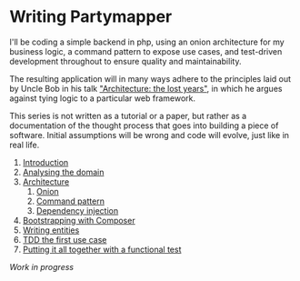# Writing Partymapper

I'll be coding a simple backend in php, using an onion architecture for my business logic, a command pattern to expose use cases, and test-driven development throughout to ensure quality and maintainability. 

The resulting application will in many ways adhere to the principles laid out by Uncle Bob in his talk ["Architecture: the lost years"](https://www.youtube.com/watch?v=WpkDN78P884), in which he argues against tying logic to a particular web framework.

This series is not written as a tutorial or a paper, but rather as a documentation of the thought process that goes into building a piece of software. Initial assumptions will be wrong and code will evolve, just like in real life.

1. [Introduction](./docs/introduction.md)
2. [Analysing the domain](./docs/domain.md)
3. [Architecture](./docs/architecture_onion.md)
    1. [Onion](./docs/architecture_onion.md)
    2. [Command pattern](./docs/architecture_command_pattern.md)
    3. [Dependency injection](./docs/architecture_dependency_injection.md)
4. [Bootstrapping with Composer](./docs/bootstrapping.md)
5. [Writing entities](./docs/entities.md)
6. [TDD the first use case](./docs/first_use_case_tdd.md)
7. [Putting it all together with a functional test](./docs/first_use_case_functional.md)

*Work in progress*
